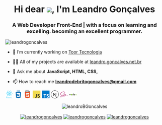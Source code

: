 <h1 align="center">Hi dear <img src="https://raw.githubusercontent.com/kaueMarques/kaueMarques/master/hi.gif" width="30px">, I'm Leandro Gonçalves</h1>
<h3 align="center">A Web Developer Front-End |
with a focus on learning and excelling. becoming an excellent programmer.</h3>
<p align="left"> <img src="https://komarev.com/ghpvc/?username=leandroBGoncalves" alt="leandrogoncalves" /> </p>

- 🔭 I’m currently working on [Toor Tecnologia](https://toor.com.br/)

- 👨‍💻 All of my projects are available at [leandro.goncalves.net.br](https://github.com/leandroBGoncalves)

- 💬 Ask me about **JavaScript, HTML, CSS,**

- 📫 How to reach me **leandrodebritogoncalves@gmail.com**

<p align="left">
<img src="https://raw.githubusercontent.com/devicons/devicon/master/icons/react/react-original-wordmark.svg" alt="react" width="25" height="25"/>
<img src="https://raw.githubusercontent.com/devicons/devicon/master/icons/css3/css3-plain-wordmark.svg" alt="css3"  width="25" height="25"/>
<img src="https://raw.githubusercontent.com/devicons/devicon/master/icons/html5/html5-original-wordmark.svg" alt="html5"  width="25" height="25"/>
<img src="https://raw.githubusercontent.com/devicons/devicon/master/icons/javascript/javascript-original.svg" alt="javascript" width="25" height="25"/>
<img src="https://raw.githubusercontent.com/devicons/devicon/master/icons/typescript/typescript-original.svg" alt="typescript" width="25" height="25"/>
<img src="https://raw.githubusercontent.com/devicons/devicon/master/icons/nextjs/nextjs-line.svg" alt="nextjs" width="25" height="25"/>
<img src="https://raw.githubusercontent.com/devicons/devicon/master/icons/sass/sass-original.svg" alt="sass" width="25" height="25"/>
<img src="https://raw.githubusercontent.com/devicons/devicon/master/icons/nodejs/nodejs-original-wordmark.svg" alt="nodejs" width="25" height="25"/></p><p align="center">
<img src="https://github-readme-stats.vercel.app/api?username=leandroBGoncalves&show_icons=true" alt="leandroBGoncalves"/> 
</p>

<p align="center">
<a href="https://www.linkedin.com/in/leandro-de-brito-gon%C3%A7alves-540232ba/" target="blank"><img align="center" src="https://cdn.jsdelivr.net/npm/simple-icons@3.0.1/icons/linkedin.svg" alt="leandrogoncalves" height="20" width="20" /></a>
<a href="https://www.facebook.com/leandro.debritogoncalves" target="blank"><img align="center" src="https://cdn.jsdelivr.net/npm/simple-icons@3.0.1/icons/facebook.svg" alt="leandrogoncalves" height="20" width="20" /></a>
<a href="https://www.instagram.com/leandro_goncalves25/" target="blank"><img align="center" src="https://cdn.jsdelivr.net/npm/simple-icons@3.0.1/icons/instagram.svg" alt="leandrogoncalves" height="20" width="20" /></a>
</p>



